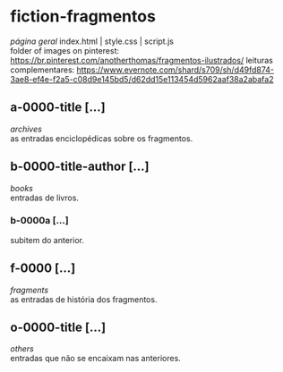 # fiction-fragmentos
*página geral*
index.html | style.css | script.js  
folder of images on pinterest: https://br.pinterest.com/anotherthomas/fragmentos-ilustrados/
leituras complementares: https://www.evernote.com/shard/s709/sh/d49fd874-3ae8-ef4e-f2a5-c08d9e145bd5/d62dd15e113454d5962aaf38a2abafa2

## a-0000-title [...]
*archives*  
as entradas enciclopédicas sobre os fragmentos.

## b-0000-title-author [...]
*books*  
entradas de livros.

### b-0000a [...]
subitem do anterior.

## f-0000 [...]
*fragments*  
as entradas de história dos fragmentos.

## o-0000-title [...]
*others*  
entradas que não se encaixam nas anteriores.
